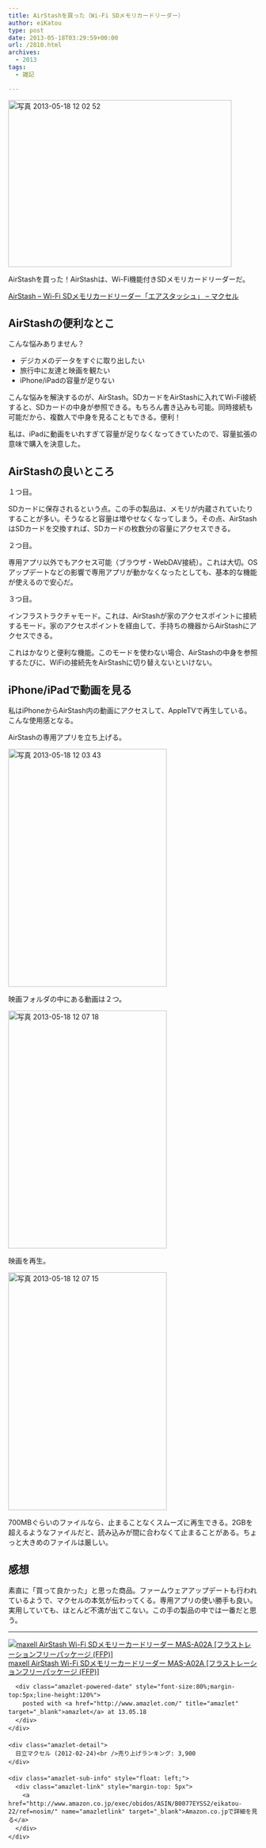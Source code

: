 ```yaml
---
title: AirStashを買った（Wi-Fi SDメモリカードリーダー）
author: eiKatou
type: post
date: 2013-05-18T03:29:59+00:00
url: /2810.html
archives:
  - 2013
tags:
  - 雑記

---
```

[<img src="/uploads/2013/05/d6dce8e5e048be3622c4eab967c953ab.jpg" alt="写真 2013-05-18 12 02 52" width="451" height="337" class="alignnone size-full wp-image-2825" srcset="/uploads/2013/05/d6dce8e5e048be3622c4eab967c953ab.jpg 451w, /uploads/2013/05/d6dce8e5e048be3622c4eab967c953ab-300x224.jpg 300w" sizes="(max-width: 451px) 100vw, 451px" />][1]
  
AirStashを買った！AirStashは、Wi-Fi機能付きSDメモリカードリーダーだ。
  
[AirStash &#8211; Wi-Fi SDメモリカードリーダー「エアスタッシュ」 &#8211; マクセル][2]

## AirStashの便利なとこ

こんな悩みありません？

  * デジカメのデータをすぐに取り出したい
  * 旅行中に友達と映画を観たい
  * iPhone/iPadの容量が足りない

こんな悩みを解決するのが、AirStash。SDカードをAirStashに入れてWi-Fi接続すると、SDカードの中身が参照できる。もちろん書き込みも可能。同時接続も可能だから、複数人で中身を見ることもできる。便利！

私は、iPadに動画をいれすぎて容量が足りなくなってきていたので、容量拡張の意味で購入を決意した。

<!--more-->

## AirStashの良いところ

１つ目。
  
SDカードに保存されるという点。この手の製品は、メモリが内蔵されていたりすることが多い。そうなると容量は増やせなくなってしまう。その点、AirStashはSDカードを交換すれば、SDカードの枚数分の容量にアクセスできる。

２つ目。
  
専用アプリ以外でもアクセス可能（ブラウザ・WebDAV接続）。これは大切。OSアップデートなどの影響で専用アプリが動かなくなったとしても、基本的な機能が使えるので安心だ。 

３つ目。
  
インフラストラクチャモード。これは、AirStashが家のアクセスポイントに接続するモード。家のアクセスポイントを経由して、手持ちの機器からAirStashにアクセスできる。

これはかなりと便利な機能。このモードを使わない場合、AirStashの中身を参照するたびに、WiFiの接続先をAirStashに切り替えないといけない。

## iPhone/iPadで動画を見る

私はiPhoneからAirStash内の動画にアクセスして、AppleTVで再生している。こんな使用感となる。

AirStashの専用アプリを立ち上げる。
  
[<img src="/uploads/2013/05/b88c8aaa4b3a7bec53b88fd7300b1027.jpg" alt="写真 2013-05-18 12 03 43" width="320" height="480" class="alignnone size-full wp-image-2822" srcset="/uploads/2013/05/b88c8aaa4b3a7bec53b88fd7300b1027.jpg 320w, /uploads/2013/05/b88c8aaa4b3a7bec53b88fd7300b1027-200x300.jpg 200w" sizes="(max-width: 320px) 100vw, 320px" />][3]

映画フォルダの中にある動画は２つ。
  
[<img src="/uploads/2013/05/3d8bf3a23121f07666472b64d1829ae9.jpg" alt="写真 2013-05-18 12 07 18" width="320" height="480" class="alignnone size-full wp-image-2821" srcset="/uploads/2013/05/3d8bf3a23121f07666472b64d1829ae9.jpg 320w, /uploads/2013/05/3d8bf3a23121f07666472b64d1829ae9-200x300.jpg 200w" sizes="(max-width: 320px) 100vw, 320px" />][4]

映画を再生。
  
[<img src="/uploads/2013/05/a791e06d0d5471882e5e8e3016173878.jpg" alt="写真 2013-05-18 12 07 15" width="320" height="480" class="alignnone size-full wp-image-2823" srcset="/uploads/2013/05/a791e06d0d5471882e5e8e3016173878.jpg 320w, /uploads/2013/05/a791e06d0d5471882e5e8e3016173878-200x300.jpg 200w" sizes="(max-width: 320px) 100vw, 320px" />][5]

700MBぐらいのファイルなら、止まることなくスムーズに再生できる。2GBを超えるようなファイルだと、読み込みが間に合わなくて止まることがある。ちょっと大きめのファイルは厳しい。

## 感想

素直に「買って良かった」と思った商品。ファームウェアアップデートも行われているようで、マクセルの本気が伝わってくる。専用アプリの使い勝手も良い。実用していても、ほとんど不満が出てこない。この手の製品の中では一番だと思う。

* * *

<div class="amazlet-box" style="margin-bottom:0px;">
  <div class="amazlet-image" style="float:left;margin:0px 12px 1px 0px;">
    <a href="http://www.amazon.co.jp/exec/obidos/ASIN/B0077EYSS2/eikatou-22/ref=nosim/" name="amazletlink" target="_blank"><img src="http://ecx.images-amazon.com/images/I/31vFQ3nIL2L._SL160_.jpg" alt="maxell AirStash Wi-Fi SDメモリーカードリーダー MAS-A02A [フラストレーションフリーパッケージ (FFP)]" style="border: none;" /></a>
  </div>
  
  <div class="amazlet-info" style="line-height:120%; margin-bottom: 10px">
    <div class="amazlet-name" style="margin-bottom:10px;line-height:120%">
      <a href="http://www.amazon.co.jp/exec/obidos/ASIN/B0077EYSS2/eikatou-22/ref=nosim/" name="amazletlink" target="_blank">maxell AirStash Wi-Fi SDメモリーカードリーダー MAS-A02A [フラストレーションフリーパッケージ (FFP)]</a></p> 
      
      <div class="amazlet-powered-date" style="font-size:80%;margin-top:5px;line-height:120%">
        posted with <a href="http://www.amazlet.com/" title="amazlet" target="_blank">amazlet</a> at 13.05.18
      </div>
    </div>
    
    <div class="amazlet-detail">
      日立マクセル (2012-02-24)<br />売り上げランキング: 3,900
    </div>
    
    <div class="amazlet-sub-info" style="float: left;">
      <div class="amazlet-link" style="margin-top: 5px">
        <a href="http://www.amazon.co.jp/exec/obidos/ASIN/B0077EYSS2/eikatou-22/ref=nosim/" name="amazletlink" target="_blank">Amazon.co.jpで詳細を見る</a>
      </div>
    </div>
  </div>
  
  <div class="amazlet-footer" style="clear: left">
  </div>
</div>

 [1]: /uploads/2013/05/d6dce8e5e048be3622c4eab967c953ab.jpg
 [2]: http://www.maxell.co.jp/airstash/
 [3]: /uploads/2013/05/b88c8aaa4b3a7bec53b88fd7300b1027.jpg
 [4]: /uploads/2013/05/3d8bf3a23121f07666472b64d1829ae9.jpg
 [5]: /uploads/2013/05/a791e06d0d5471882e5e8e3016173878.jpg

